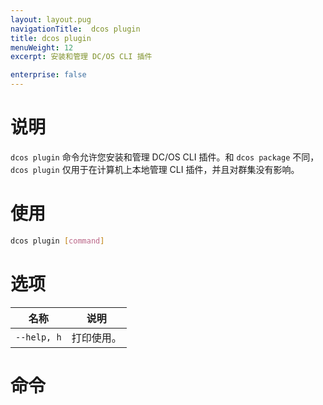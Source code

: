 ```yaml
---
layout: layout.pug
navigationTitle:  dcos plugin
title: dcos plugin
menuWeight: 12
excerpt: 安装和管理 DC/OS CLI 插件

enterprise: false
---
```


# 说明

`dcos plugin` 命令允许您安装和管理 DC/OS CLI 插件。和 `dcos package` 不同，`dcos plugin` 仅用于在计算机上本地管理 CLI 插件，并且对群集没有影响。

# 使用

```bash
dcos plugin [command]
```

# 选项

| 名称 | 说明 |
|-----------------|-------------|
|  `--help, h` | 打印使用。|


# 命令

